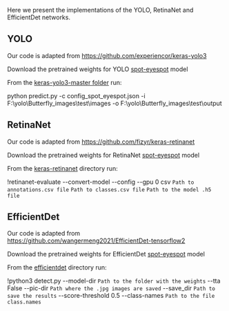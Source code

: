 Here we present the implementations of the YOLO, RetinaNet and EfficientDet networks.

## YOLO

Our code is adapted from https://github.com/experiencor/keras-yolo3

Download the pretrained weights for YOLO [spot-eyespot](https://ulisboa-my.sharepoint.com/:u:/g/personal/ist14026_tecnico_ulisboa_pt/EXeR0-eHujZOsmwUzcRr1L0BWOkhoobfKbDx2y_XUkICEg?e=RWzuY4) model

From the [keras-yolo3-master folder](https://github.com/Margarida-Silveira/Butterfly_CNN/tree/main/Detection/keras-yolo3-master) run:

python predict.py -c config_spot_eyespot.json -i F:\yolo\Butterfly_images\test\images -o F:\yolo\Butterfly_images\test\output

## RetinaNet

Our code is adapted from https://github.com/fizyr/keras-retinanet

Download the pretrained weights for RetinaNet [spot-eyespot](https://drive.google.com/file/d/1GrliyIifPXJRyeWgGgoIzKVAhkJYxI8p/view?usp=sharing) model

From the [keras-retinanet](https://github.com/Margarida-Silveira/Butterfly_CNN/tree/main/Detection/keras-retinanet) directory run:

!retinanet-evaluate --convert-model --config <Path to Config file> --gpu 0 csv ```Path to annotations.csv file``` ```Path to classes.csv file``` ```Path to the model .h5 file``` 

## EfficientDet

Our code is adapted from https://github.com/wangermeng2021/EfficientDet-tensorflow2

Download the pretrained weights for EfficientDet [spot-eyespot](https://drive.google.com/drive/folders/1smXSUOqSr-yjxCcDttJyoLseqykArtzS?usp=share_link) model

From the [efficientdet](https://github.com/Margarida-Silveira/Butterfly_CNN/tree/main/Detection/efficientdet) directory run:

!python3 detect.py --model-dir ```Path to the folder with the weights``` --tta False --pic-dir ```Path where the .jpg images are saved``` --save_dir ```Path to save the results``` --score-threshold 0.5 --class-names ```Path to the file class.names```
